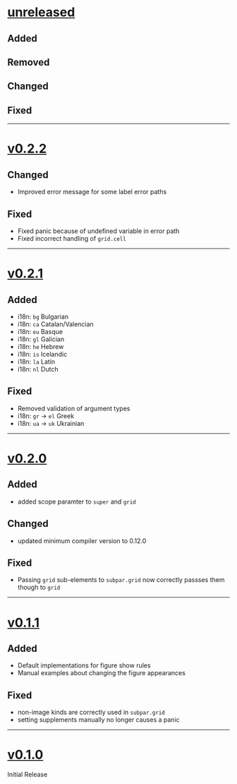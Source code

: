 # [unreleased](https://github.com/tingerrr/subpar/tags/)
## Added

## Removed

## Changed

## Fixed

---

# [v0.2.2](https://github.com/tingerrr/subpar/tags/v0.2.2)
## Changed
- Improved error message for some label error paths

## Fixed
- Fixed panic because of undefined variable in error path
- Fixed incorrect handling of `grid.cell`

---

# [v0.2.1](https://github.com/tingerrr/subpar/tags/v0.2.1)
## Added
- i18n: `bg` Bulgarian
- i18n: `ca` Catalan/Valencian
- i18n: `eu` Basque
- i18n: `gl` Galician
- i18n: `he` Hebrew
- i18n: `is` Icelandic
- i18n: `la` Latin
- i18n: `nl` Dutch

## Fixed
- Removed validation of argument types
- i18n: `gr` -> `el` Greek
- i18n: `ua` -> `uk` Ukrainian

---

# [v0.2.0](https://github.com/tingerrr/subpar/tags/v0.2.0)
## Added
- added scope paramter to `super` and `grid`

## Changed
- updated minimum compiler version to 0.12.0

## Fixed
- Passing `grid` sub-elements to `subpar.grid` now correctly passses them though
  to `grid`

---

# [v0.1.1](https://github.com/tingerrr/subpar/tags/v0.1.1)
## Added
- Default implementations for figure show rules
- Manual examples about changing the figure appearances

## Fixed
- non-image kinds are correctly used in `subpar.grid`
- setting supplements manually no longer causes a panic

---

# [v0.1.0](https://github.com/tingerrr/subpar/releases/tag/v0.1.0)
Initial Release
